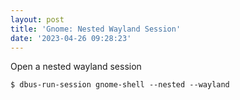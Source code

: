 ```yaml
---
layout: post
title: 'Gnome: Nested Wayland Session'
date: '2023-04-26 09:28:23'
---
```


Open a nested wayland session

```
$ dbus-run-session gnome-shell --nested --wayland
```
